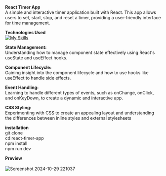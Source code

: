 **React Timer App**<br />
A simple and interactive timer application built with React. This app allows users to set, start, stop, and reset a timer, providing a user-friendly interface for time management.<br />

**Technologies Used**<br />
[![My Skills](https://skillicons.dev/icons?i=react,js,html,css,vite)](https://skillicons.dev)<br />

**State Management:**<br />
Understanding how to manage component state effectively using React's useState and useEffect hooks.<br />

**Component Lifecycle:**<br />
Gaining insight into the component lifecycle and how to use hooks like useEffect to handle side effects.<br />

**Event Handling:**<br />
Learning to handle different types of events, such as onChange, onClick, and onKeyDown, to create a dynamic and interactive app.<br />

**CSS Styling:**<br />
Experimenting with CSS to create an appealing layout and understanding the differences between inline styles and external stylesheets<br />


**installation**<br />
git clone <your-repo-url><br />
cd react-timer-app<br />
npm install<br />
npm run dev<br />

**Preview**<br />
<br />
![Screenshot 2024-10-29 221037](https://github.com/user-attachments/assets/16f5e7f7-1379-4cf2-91d6-d356650d7ab4)
